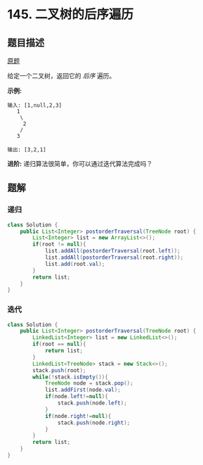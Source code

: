 # 145. 二叉树的后序遍历

## 题目描述

[原题](https://leetcode-cn.com/problems/binary-tree-postorder-traversal/)

给定一个二叉树，返回它的 _后序_ 遍历。

**示例:**

```text
输入: [1,null,2,3]  
   1
    \
     2
    /
   3 

输出: [3,2,1]
```

**进阶:** 递归算法很简单，你可以通过迭代算法完成吗？

## 题解

### 递归

```java
class Solution {
    public List<Integer> postorderTraversal(TreeNode root) {
        List<Integer> list = new ArrayList<>();
        if(root != null){
            list.addAll(postorderTraversal(root.left));
            list.addAll(postorderTraversal(root.right));
            list.add(root.val);
        }
        return list;
    }
}
```

### 迭代

```java
class Solution {
    public List<Integer> postorderTraversal(TreeNode root) {
        LinkedList<Integer> list = new LinkedList<>();
        if(root == null){
            return list;
        }
        LinkedList<TreeNode> stack = new Stack<>();
        stack.push(root);
        while(!stack.isEmpty()){
            TreeNode node = stack.pop();
            list.addFirst(node.val);
            if(node.left!=null){
                stack.push(node.left);
            }
            if(node.right!=null){
                stack.push(node.right);
            }
        }
        return list;
    }
}
```


